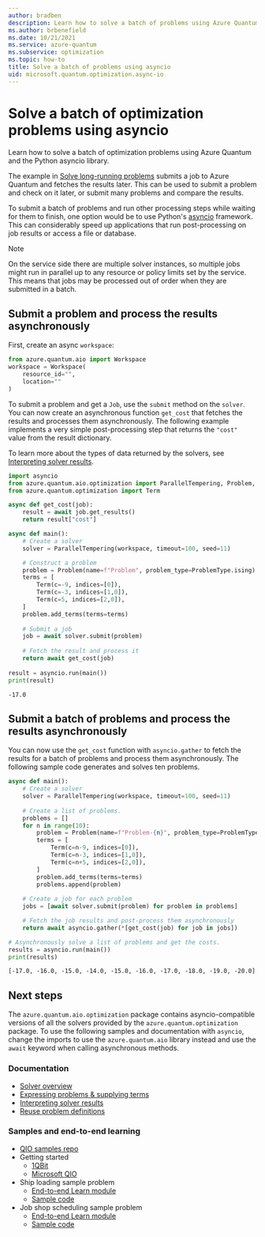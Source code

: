```yaml
---
author: bradben
description: Learn how to solve a batch of problems using Azure Quantum and the Python asyncio library.
ms.author: brbenefield
ms.date: 10/21/2021
ms.service: azure-quantum
ms.subservice: optimization
ms.topic: how-to
title: Solve a batch of problems using asyncio
uid: microsoft.quantum.optimization.async-io
---
```


# Solve a batch of optimization problems using asyncio

Learn how to solve a batch of optimization problems using Azure Quantum and the Python asyncio library.

The example in [Solve long-running problems](xref:microsoft.quantum.optimization.solve-long-running-problems) submits a job to Azure Quantum and fetches the results later. This can be used to submit a problem and check on it later, or submit many problems and compare the results.

To submit a batch of problems and run other processing steps while waiting for them to finish, one option would be to use Python's [asyncio](https://docs.python.org/3/library/asyncio.html) framework. This can considerably speed up applications that run post-processing on job results or access a file or database.

> [!NOTE] 
> On the service side there are multiple solver instances, so multiple jobs might run in parallel up to any resource or policy limits set by the service. This means that jobs may be processed out of order when they are submitted in a batch.

## Submit a problem and process the results asynchronously

First, create an async `workspace`:

```python
from azure.quantum.aio import Workspace
workspace = Workspace(
    resource_id="",
    location=""
)
```

To submit a problem and get a `Job`, use the `submit` method on the `solver`. You can now create an asynchronous function `get_cost` that fetches the results and processes them asynchronously. The following example implements a very simple post-processing step that returns the `"cost"` value from the result dictionary.

To learn more about the types of data returned by the solvers, see [Interpreting solver results](xref:microsoft.quantum.optimization.understand-solver-results).

```py
import asyncio
from azure.quantum.aio.optimization import ParallelTempering, Problem, ProblemType
from azure.quantum.optimization import Term

async def get_cost(job):
    result = await job.get_results()
    return result["cost"]

async def main():
    # Create a solver
    solver = ParallelTempering(workspace, timeout=100, seed=11)

    # Construct a problem
    problem = Problem(name=f"Problem", problem_type=ProblemType.ising)
    terms = [
        Term(c=-9, indices=[0]),
        Term(c=-3, indices=[1,0]),
        Term(c=5, indices=[2,0]),
    ]
    problem.add_terms(terms=terms)
    
    # Submit a job
    job = await solver.submit(problem)
    
    # Fetch the result and process it
    return await get_cost(job)    
    
result = asyncio.run(main())
print(result)
```

```output
-17.0
```

## Submit a batch of problems and process the results asynchronously

You can now use the `get_cost` function with `asyncio.gather` to fetch the results for a batch of problems and process them asynchronously. The following sample code generates and solves ten problems.

```python
async def main():
    # Create a solver
    solver = ParallelTempering(workspace, timeout=100, seed=11)
    
    # Create a list of problems.
    problems = []
    for n in range(10):
        problem = Problem(name=f"Problem-{n}", problem_type=ProblemType.ising)
        terms = [
            Term(c=n-9, indices=[0]),
            Term(c=n-3, indices=[1,0]),
            Term(c=n+5, indices=[2,0]),
        ]
        problem.add_terms(terms=terms)
        problems.append(problem)
    
    # Create a job for each problem
    jobs = [await solver.submit(problem) for problem in problems]

    # Fetch the job results and post-process them asynchronously
    return await asyncio.gather(*[get_cost(job) for job in jobs])

# Asynchronously solve a list of problems and get the costs.
results = asyncio.run(main())
print(results)
```

```output
[-17.0, -16.0, -15.0, -14.0, -15.0, -16.0, -17.0, -18.0, -19.0, -20.0]
```

## Next steps

The `azure.quantum.aio.optimization` package contains asyncio-compatible versions of all the solvers provided by the `azure.quantum.optimization` package. To use the following samples and documentation with `asyncio`, change the imports to use the `azure.quantum.aio` library instead and use the `await` keyword when calling asynchronous methods.

### Documentation

- [Solver overview](xref:microsoft.quantum.reference.qio-target-list)
- [Expressing problems & supplying terms](xref:microsoft.quantum.optimization.express-problem)
- [Interpreting solver results](xref:microsoft.quantum.optimization.understand-solver-results)
- [Reuse problem definitions](xref:microsoft.quantum.optimization.reuse-problem-definitions)

### Samples and end-to-end learning

- [QIO samples repo](https://github.com/microsoft/qio-samples/)
- Getting started
  - [1QBit](https://github.com/microsoft/qio-samples/tree/main/samples/getting-started/1qbit)
  - [Microsoft QIO](https://github.com/microsoft/qio-samples/tree/main/samples/getting-started/microsoft-qio/)
- Ship loading sample problem
  - [End-to-end Learn module](/training/modules/solve-quantum-inspired-optimization-problems/)
  - [Sample code](https://github.com/microsoft/qio-samples/tree/main/samples/ship-loading/)
- Job shop scheduling sample problem
  - [End-to-end Learn module](/training/modules/solve-job-shop-optimization-azure-quantum/)
  - [Sample code](https://github.com/microsoft/qio-samples/tree/main/samples/job-shop-scheduling/)
